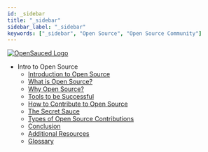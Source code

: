 ```yaml
---
id: _sidebar
title: "_sidebar"
sidebar_label: "_sidebar"
keywords: ["_sidebar", "Open Source", "Open Source Community"]
---
```


[![OpenSauced Logo](../../../intro/docs/_assets/images/logo-on-dark.png)](https://opensauced.pizza/)

- Intro to Open Source
  - [Introduction to Open Source](intro.md)
  - [What is Open Source?](what-is-open-source.md)
  - [Why Open Source?](why-open-source.md)
  - [Tools to be Successful](tools-to-be-successful.md)
  - [How to Contribute to Open Source](how-to-contribute-to-open-source.md)
  - [The Secret Sauce](the-secret-sauce.md)
  - [Types of Open Source Contributions](types-of-contributions.md)
  - [Conclusion](conclusion.md)
  - [Additional Resources](additional-resources.md)
  - [Glossary](glossary.md)
